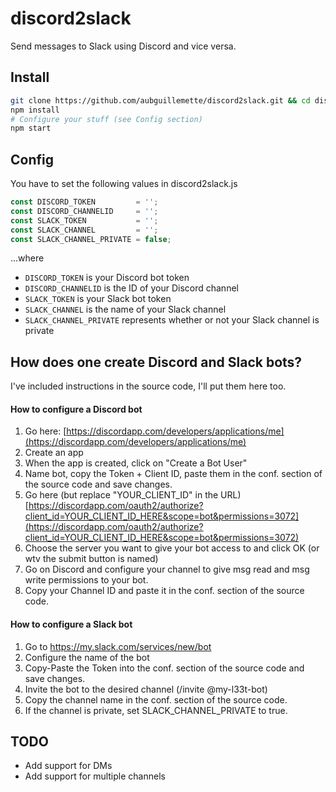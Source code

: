# discord2slack
Send messages to Slack using Discord and vice versa.

## Install
```sh
git clone https://github.com/aubguillemette/discord2slack.git && cd discord2slack
npm install
# Configure your stuff (see Config section)
npm start
```

## Config
You have to set the following values in discord2slack.js
```javascript
const DISCORD_TOKEN         = '';
const DISCORD_CHANNELID     = '';
const SLACK_TOKEN           = '';
const SLACK_CHANNEL         = '';
const SLACK_CHANNEL_PRIVATE = false;
```
...where
- `DISCORD_TOKEN` is your Discord bot token
- `DISCORD_CHANNELID` is the ID of your Discord channel
- `SLACK_TOKEN` is your Slack bot token
- `SLACK_CHANNEL` is the name of your Slack channel
- `SLACK_CHANNEL_PRIVATE` represents whether or not your Slack channel is private

## How does one create Discord and Slack bots?
I've included instructions in the source code, I'll put them here too.

#### How to configure a Discord bot
1. Go here: [https://discordapp.com/developers/applications/me](https://discordapp.com/developers/applications/me)
2. Create an app
3. When the app is created, click on "Create a Bot User"
4. Name bot, copy the Token + Client ID, paste them in the conf. section of the source code and save changes.
5. Go here (but replace "YOUR_CLIENT_ID" in the URL) [https://discordapp.com/oauth2/authorize?client_id=YOUR_CLIENT_ID_HERE&scope=bot&permissions=3072](https://discordapp.com/oauth2/authorize?client_id=YOUR_CLIENT_ID_HERE&scope=bot&permissions=3072)
6. Choose the server you want to give your bot access to and click OK (or wtv the submit button is named)
7. Go on Discord and configure your channel to give msg read and msg write permissions to your bot.
8. Copy your Channel ID and paste it in the conf. section of the source code.

#### How to configure a Slack bot
1. Go to https://my.slack.com/services/new/bot
2. Configure the name of the bot
3. Copy-Paste the Token into the conf. section of the source code and save changes.
4. Invite the bot to the desired channel (/invite @my-l33t-bot)
5. Copy the channel name in the conf. section of the source code.
6. If the channel is private, set SLACK_CHANNEL_PRIVATE to true.

## TODO
- Add support for DMs
- Add support for multiple channels
